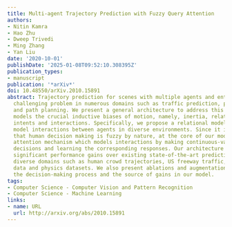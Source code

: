```yaml
---
title: Multi-agent Trajectory Prediction with Fuzzy Query Attention
authors:
- Nitin Kamra
- Hao Zhu
- Dweep Trivedi
- Ming Zhang
- Yan Liu
date: '2020-10-01'
publishDate: '2025-01-08T09:52:10.308395Z'
publication_types:
- manuscript
publication: '*arXiv*'
doi: 10.48550/arXiv.2010.15891
abstract: Trajectory prediction for scenes with multiple agents and entities is a
  challenging problem in numerous domains such as traffic prediction, pedestrian tracking
  and path planning. We present a general architecture to address this challenge which
  models the crucial inductive biases of motion, namely, inertia, relative motion,
  intents and interactions. Specifically, we propose a relational model to flexibly
  model interactions between agents in diverse environments. Since it is well-known
  that human decision making is fuzzy by nature, at the core of our model lies a novel
  attention mechanism which models interactions by making continuous-valued (fuzzy)
  decisions and learning the corresponding responses. Our architecture demonstrates
  significant performance gains over existing state-of-the-art predictive models in
  diverse domains such as human crowd trajectories, US freeway traffic, NBA sports
  data and physics datasets. We also present ablations and augmentations to understand
  the decision-making process and the source of gains in our model.
tags:
- Computer Science - Computer Vision and Pattern Recognition
- Computer Science - Machine Learning
links:
- name: URL
  url: http://arxiv.org/abs/2010.15891
---
```

